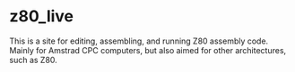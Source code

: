 # z80_live

This is a site for editing, assembling, and running Z80 assembly code. Mainly for Amstrad CPC computers, but also aimed for other architectures, such as Z80.

